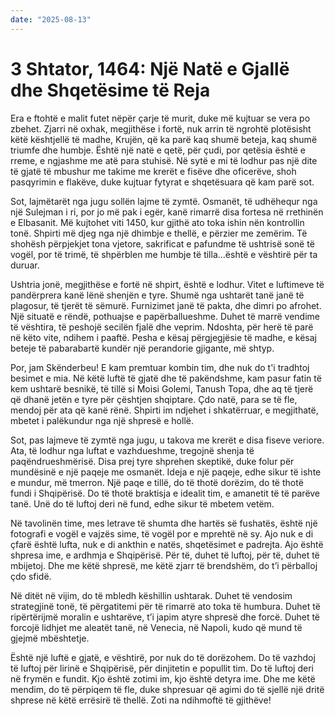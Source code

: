 ```yaml
---
date: "2025-08-13"
---
```


# 3 Shtator, 1464: Një Natë e Gjallë dhe Shqetësime të Reja

Era e ftohtë e malit futet nëpër çarje të murit, duke më kujtuar se vera po zbehet.  Zjarri në oxhak, megjithëse i fortë, nuk arrin të ngrohtë plotësisht këtë kështjellë të madhe, Krujën, që ka parë kaq shumë beteja, kaq shumë triumfe dhe humbje.  Është një natë e qetë, për çudi, por qetësia është e rreme, e ngjashme me atë para stuhisë.  Në sytë e mi të lodhur pas një dite të gjatë të mbushur me takime me krerët e fisëve dhe oficerëve, shoh pasqyrimin e flakëve, duke kujtuar fytyrat e shqetësuara që kam parë sot.

Sot, lajmëtarët nga jugu sollën lajme të zymtë.  Osmanët, të udhëhequr nga një Sulejman i ri, por jo më pak i egër, kanë rimarrë disa fortesa në rrethinën e Elbasanit.  Më kujtohet viti 1450, kur gjithë ato toka ishin nën kontrollin tonë.  Shpirti më djeg nga një dhimbje e thellë, e përzier me zemërim.  Të shohësh përpjekjet tona vjetore, sakrificat e pafundme të ushtrisë sonë të vogël, por të trimë, të shpërblen me humbje të tilla…është e vështirë për ta duruar.

Ushtria jonë, megjithëse e fortë në shpirt, është e lodhur.  Vitet e luftimeve të pandërprera kanë lënë shenjën e tyre.  Shumë nga ushtarët tanë janë të plagosur, të tjerët të sëmurë.  Furnizimet janë të pakta, dhe dimri po afrohet.  Një situatë e rëndë, pothuajse e papërballueshme.  Duhet të marrë vendime të vështira, të peshojë secilën fjalë dhe veprim.  Ndoshta, për herë të parë në këto vite, ndihem i paaftë.  Pesha e kësaj përgjegjësie të madhe, e kësaj beteje të pabarabartë kundër një perandorie gjigante, më shtyp.

Por, jam Skënderbeu!  E kam premtuar kombin tim, dhe nuk do t'i tradhtoj besimet e mia.  Në këtë luftë të gjatë dhe të pakëndshme, kam pasur fatin të kem ushtarë besnikë, të tillë si Moisi Golemi, Tanush Topa, dhe aq të tjerë që dhanë jetën e tyre për çështjen shqiptare.  Çdo natë, para se të fle, mendoj për ata që kanë rënë.  Shpirti im ndjehet i shkatërruar, e megjithatë, mbetet i palëkundur nga një shpresë e hollë.

Sot, pas lajmeve të zymtë nga jugu, u takova me krerët e disa fiseve veriore.  Ata, të lodhur nga luftat e vazhdueshme,  tregojnë shenja të paqëndrueshmërisë.  Disa prej tyre shprehen skeptikë, duke folur për mundësinë e një paqeje me osmanët.  Ideja e një paqeje, edhe sikur të ishte e mundur, më tmerron.  Një paqe e tillë, do të thotë dorëzim, do të thotë fundi i Shqipërisë.  Do të thotë braktisja e idealit tim, e amanetit të të parëve tanë.  Unë do të luftoj deri në fund, edhe sikur të mbetem vetëm.

Në tavolinën time, mes letrave të shumta dhe hartës së fushatës, është një fotografi e vogël e vajzës sime, të vogël por e mprehtë në sy.  Ajo nuk e di çfarë është lufta, nuk e di ankthin e natës, shqetësimet e padrejta.  Ajo është shpresa ime, e ardhmja e Shqipërisë.  Për të, duhet të luftoj, për të, duhet të mbijetoj.  Dhe me këtë shpresë, me këtë zjarr të brendshëm, do t’i përballoj çdo sfidë.

Në ditët në vijim, do të mbledh këshillin ushtarak.  Duhet të vendosim strategjinë tonë, të përgatitemi për të rimarrë ato toka të humbura.  Duhet të ripërtërijmë moralin e ushtarëve, t’i japim atyre shpresë dhe forcë.  Duhet të forcojë lidhjet me aleatët tanë, në Venecia, në Napoli, kudo që mund të gjejmë mbështetje.

Është një luftë e gjatë, e vështirë, por nuk do të dorëzohem.  Do të vazhdoj të luftoj për lirinë e Shqipërisë, për dinjitetin e popullit tim.  Do të luftoj deri në frymën e fundit.  Kjo është zotimi im, kjo është detyra ime.  Dhe me këtë mendim, do të përpiqem të fle, duke shpresuar që agimi do të sjellë një dritë shprese në këtë errësirë të thellë.  Zoti na ndihmoftë të gjithëve!
